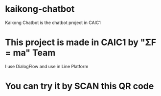 # kaikong-chatbot
Kaikong Chatbot is the chatbot project in CAIC1

# This project is made in CAIC1 by "ΣF = ma" Team

I use DialogFlow and use in Line Platform

# You can try it by SCAN this QR code
